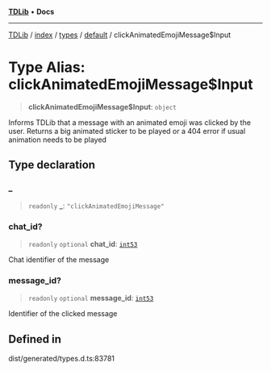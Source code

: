 [**TDLib**](../../../../../../README.md) • **Docs**

***

[TDLib](../../../../../../modules.md) / [index](../../../../../README.md) / [types](../../../README.md) / [default](../README.md) / clickAnimatedEmojiMessage$Input

# Type Alias: clickAnimatedEmojiMessage$Input

> **clickAnimatedEmojiMessage$Input**: `object`

Informs TDLib that a message with an animated emoji was clicked by the user. Returns a big animated sticker to be played or a 404 error if usual animation needs to be played

## Type declaration

### \_

> `readonly` **\_**: `"clickAnimatedEmojiMessage"`

### chat\_id?

> `readonly` `optional` **chat\_id**: [`int53`](int53-1.md)

Chat identifier of the message

### message\_id?

> `readonly` `optional` **message\_id**: [`int53`](int53-1.md)

Identifier of the clicked message

## Defined in

dist/generated/types.d.ts:83781
